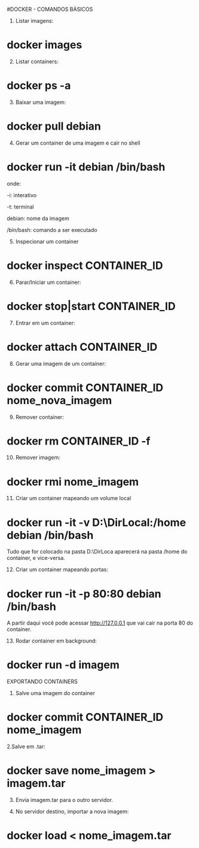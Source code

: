 #DOCKER - COMANDOS BÁSICOS

1. Listar imagens:

# docker images
2. Listar containers:

# docker ps -a
3. Baixar uma imagem:

# docker pull debian
4. Gerar um container de uma imagem e cair no shell

# docker run -it debian /bin/bash
onde:

-i: interativo

-t: terminal

debian: nome da imagem

/bin/bash: comando a ser executado

5. Inspecionar um container

# docker inspect CONTAINER_ID
6. Parar/Iniciar um container:

# docker stop|start CONTAINER_ID
7. Entrar em um container:

# docker attach CONTAINER_ID
8. Gerar uma imagem de um container:

# docker commit CONTAINER_ID nome_nova_imagem
9. Remover container:

# docker rm CONTAINER_ID -f
10. Remover imagem:

# docker rmi nome_imagem
11. Criar um container mapeando um volume local

# docker run -it -v D:\DirLocal:/home debian /bin/bash
Tudo que for colocado na pasta D:\DirLoca aparecerá na pasta /home do container, e vice-versa.

12. Criar um container mapeando portas:

# docker run -it -p 80:80 debian /bin/bash
A partir daqui você pode acessar http://127.0.0.1 que vai cair na porta 80 do container.

13. Rodar container em background:

# docker run -d imagem


EXPORTANDO CONTAINERS

1. Salve uma imagem do container

# docker commit CONTAINER_ID nome_imagem
2.Salve em .tar:

# docker save nome_imagem > imagem.tar
3. Envia imagem.tar para o outro servidor.

4. No servidor destino, importar a nova imagem:

# docker load < nome_imagem.tar
